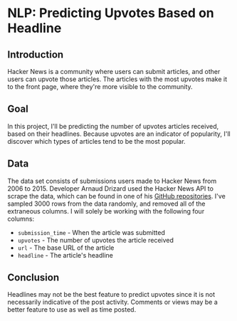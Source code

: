 # NLP: Predicting Upvotes Based on Headline
## Introduction
Hacker News is a community where users can submit articles, and other users can upvote those articles. The articles with the most upvotes make it to the front page, where they're more visible to the community.
## Goal
In this project, I'll be predicting the number of upvotes articles received, based on their headlines. Because upvotes are an indicator of popularity, I'll discover which types of articles tend to be the most popular.
## Data

The data set consists of submissions users made to Hacker News from 2006 to 2015. Developer Arnaud Drizard used the Hacker News API to scrape the data, which can be found in one of his [GitHub repositories](https://github.com/arnauddri/hn). I've sampled 3000 rows from the data randomly, and removed all of the extraneous columns. I will solely be working with the following four columns:

* `submission_time` - When the article was submitted
* `upvotes` - The number of upvotes the article received
* `url` - The base URL of the article
* `headline` - The article's headline

## Conclusion

Headlines may not be the best feature to predict upvotes since it is not necessarily indicative of the post activity. Comments or views may be a better feature to use as well as time posted.
